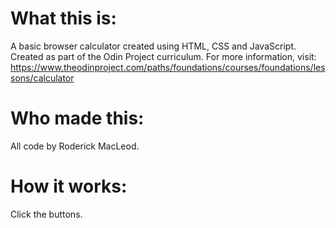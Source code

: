 What this is:
=============
A basic browser calculator created using HTML, CSS and JavaScript.
Created as part of the Odin Project curriculum. For more information, visit:
https://www.theodinproject.com/paths/foundations/courses/foundations/lessons/calculator

Who made this:
==============
All code by Roderick MacLeod.

How it works:
=============
Click the buttons.